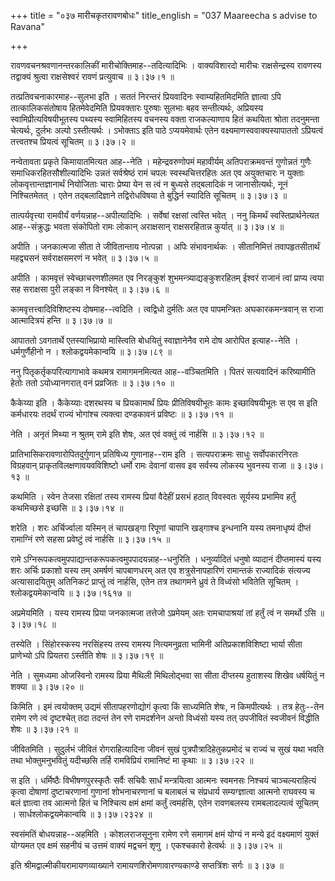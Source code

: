 +++
title = "०३७ मारीचकृतरावणबोधः"
title_english = "037 Maareecha s advise to Ravana"

+++


रावणवचनश्रवणानन्तरकालिकीं मारीचोक्तिमाह--तदित्यादिभिः । वाक्यविशारदो
मारीचः राक्षसेन्द्रस्य रावणस्य तद्वाक्यं श्रुत्वा राक्षसेश्वरं रावणं
प्रत्युवाच  ॥  ३।३७।१  ॥   

  

तत्प्रतिवचनाकारमाह--सुलभा इति । सततं निरन्तरं प्रियवादिनः
स्वाम्यहितमिदमिति ज्ञात्वा ऽपि तात्कालिकसंतोषाय हितमेवेदमिति
प्रियवक्तारः पुरुषाः सुलभाः बहव सन्तीत्यर्थः, अप्रियस्य
स्वामिप्रीत्यविषयीभूतस्य पथ्यस्य स्वामिहितस्य वचनस्य वक्ता राजकल्याणाय
हितं कथयिता श्रोता तदनुमन्ता चेत्यर्थः, दुर्लभः अल्पो ऽस्तीत्यर्थः ।
ऽभोक्ताऽ इति पाठे ऽप्ययमेवार्थः एतेन वक्ष्यमाणस्ववाक्यस्यापाततो
ऽप्रियत्वं तत्त्वतश्च प्रियत्वं सूचितम्  ॥  ३।३७।२  ॥   

  

नन्वेतावता प्रकृते किमायातमित्यत आह--नेति । महेन्द्रवरुणोपमं महावीर्यम्
अतिपराक्रमवन्तं गुणोन्नतं गुणैः समाधिकरहितसौशील्यादिभिः उन्नतं
सर्वश्रेष्ठं रामं चपलः स्वस्थचित्तरहितः अत एव अयुक्तचारः न युक्ताः
लोकवृत्तान्तज्ञानार्थं नियोजिताः चाराः प्रेष्या येन स त्वं न बुध्यसे
तद्बलादिकं न जानासीत्यर्थः, नूनं निश्चितमेतत् । एतेन तद्बलादिज्ञाने
तद्विरोधविषया ते बुद्धिर्न स्यादिति सूचितम्  ॥  ३।३७।३  ॥   

  

तात्पर्यवृत्त्या रामवीर्यं वर्णयन्नाह--अपीत्यादिभिः । सर्वेषां रक्षसां
त्वस्ति भवेत् । ननु किमर्थं स्वस्तिप्रार्थनेत्यत आह--संक्रुद्धः भवता
संकोपितो रामः लोकान् अराक्षसान् राक्षसरहितान्न कुर्यात्  ॥  ३।३७।४  ॥   

  

अपीति । जनकात्मजा सीता ते जीवितान्ताय नोत्पन्ना । अपिः संभावनार्थकः ।
सीतानिमित्तं तवापहृतसीतार्थं महद्व्यसनं सर्वराक्षसमरणं न भवेत्  ॥  ३।३७।५
 ॥   

  

अपीति । कामवृत्तं स्वेच्छाचरणशीलमत एव निरङ्कुशं
शुभमन्त्र्याद्यङ्कुशरहितम् ईश्वरं राजानं त्वां प्राप्य त्वया सह सराक्षसा
पुरी लङ्का न विनश्येत्  ॥  ३।३७।६  ॥   

  

कामवृत्तत्त्वादिविशिष्टस्य दोषमाह--त्वदिति । त्वद्विधो दुर्मतिः अत एव
पापमन्त्रितः अघकारकमन्त्रवान् स राजा आत्मादित्रयं हन्ति  ॥  ३।३७।७  ॥   

  

आपाततो ऽवगतार्थे एतस्याभिप्रायो मास्त्विति बोधयितुं स्वाज्ञानेनैव रामे
दोष आरोपित इत्याह--नेति । धर्मगुर्णैहीनो न । श्लोकद्वयमेकान्वयि  ॥ 
३।३७।८९  ॥   

  

ननु पितृकर्तृकपरित्यागाभावे कथमत्र रामागमनमित्यत आह--वञ्चितमिति । पितरं
सत्यवादिनं करिष्यामीति हेतोः ततो ऽयोध्यानगरात् वनं प्रव्रजितः  ॥  ३।३७।१०
 ॥   

  

कैकेय्या इति । कैकेय्याः दशरथस्य च प्रियकामार्थं प्रियः प्रीतिविषयीभूतः
कामः इच्छाविषयीभूतः स एव स इति कर्मधारयः तदर्थं राज्यं भोगांश्च
त्यक्त्वा दण्डकावनं प्रविष्टः  ॥  ३।३७।११  ॥   

  

नेति । अनृतं मिथ्या न श्रुतम् रामे इति शेषः, अत एवं वक्तुं त्वं नार्हसि
 ॥  ३।३७।१२  ॥   

  

प्रातिभासिकरावणारोपितदुर्गुणान् प्रतिषिध्य गुणानाह--राम इति ।
सत्यपराक्रमः साधुः सर्वोपकारनिरतः विग्रहवान् प्राकृतविलक्षणावयवविशिष्टो
धर्मो रामः देवानां वासव इव सर्वस्य लोकस्य भुवनस्य राजा  ॥  ३।३७।१३  ॥   

  

कथमिति । स्वेन तेजसा रक्षितां तस्य रामस्य प्रियां वैदेहीं प्रसभं हठात्
विवस्वतः सूर्यस्य प्रभामिव हर्तुं कथमिच्छसे इच्छसि  ॥  ३।३७।१४  ॥   

  

शरेति । शरः अर्चिर्ज्वाला यस्मिन् तं चापखड्गा रिपूणां चापानि खड्गाश्च
इन्धनानि यस्य तमनाधृष्यं दीप्तं रामाग्निं रणे सहसा प्रवेष्टुं त्वं
नार्हसि  ॥  ३।३७।१५  ॥   

  

रामे ऽग्निरूपकत्वमुपपाद्यान्तकरूपकत्वमुपपादयन्नाह--धनुरिति ।
धनुर्व्यादितं धनुषो व्यादानं दीप्तमास्यं यस्य शरः अर्चिः प्रकाशो यस्य
तम् अमर्षणं चापबाणधरम् अत एव शत्रुसेनापहारिणं रामान्तकं राज्यादिकं
संत्यज्य अत्यासादयितुम् अतिनिकटं प्राप्तुं त्वं नार्हसि, एतेन तत्र
तथागमने ध्रुवं ते विध्वंसो भवितेति सूचितम् । श्लोकद्वयमेकान्वयि  ॥ 
३।३७।१६१७  ॥   

  

अप्रमेयमिति । यस्य रामस्य प्रिया जनकात्मजा तत्तेजो ऽप्रमेयम् अतः
रामचापाश्रयां तां हर्तुं त्वं न समर्थो ऽसि  ॥  ३।३७।१८  ॥   

  

तस्येति । सिंहोरस्कस्य नरसिंहस्य तस्य रामस्य नित्यमनुव्रता भामिनी
अतिप्रकाशविशिष्टा भार्या सीता प्राणेभ्यो ऽपि प्रियतरा ऽस्तीति शेषः  ॥ 
३।३७।१९  ॥   

  

नेति । सुमध्यमा ओजस्विनो रामस्य प्रिया मैथिली मिथिलोद्भवा सा सीता
दीप्तस्य हुताशस्य शिखेव धर्षयितुं न शक्या  ॥  ३।३७।२०  ॥   

  

किमिति । इमं त्वयोक्तम् उद्यमं सीतापहरणोद्योगं कृत्वा किं साध्यमिति
शेषः, न किमपीत्यर्थः । तत्र हेतुः--तेन रामेण रणे त्वं दृष्टश्चेत् तदा
तदन्तं तेन रणे रामदर्शनेन अन्तो विध्वंसो यस्य तत् उपजीवितं स्वजीवनं
विद्धीति शेषः  ॥  ३।३७।२१  ॥   

  

जीवितमिति । सुदुर्लभं जीवितं रोगराहित्यादिना जीवनं सुखं
पुत्रपौत्रादिहेतुकप्रमोदं च राज्यं च सुखं यथा भवति तथा भोक्तुमनुभवितुं
यदीच्छसि तर्हि रामविप्रियं रामानिष्टं मा कृथाः  ॥  ३।३७।२२  ॥   

  

स इति । धर्मिष्ठैः विभीषणपुरस्कृतैः सर्वैः सचिवैः सार्धं मन्त्रयित्वा
आत्मनः स्वमनसः निश्चयं चाञ्चल्यराहित्यं कृत्वा दोषाणां दुष्टाचरणानां
गुणानां शोभनाचरणानां च बलाबलं च संप्रधार्य सम्यग्ज्ञात्वा आत्मनो राघवस्य
च बलं ज्ञात्वा तव आत्मनो हितं च निश्चित्य क्षमं क्षमां कर्तुं त्वमर्हसि,
एतेन रावणबलस्य रामबलादल्पत्वं सूचितम् । सार्धश्लोकद्वयमेकान्वयि  ॥ 
३।३७।२३२४  ॥   

  

स्वसंमतिं बोधयन्नाह--अहमिति । कोशलराजसूनुना रामेण रणे समागमं क्षमं
योग्यं न मन्ये इदं वक्ष्यमाणं युक्तं योग्यमत एव क्षमं सहनीयं च उत्तमं
वाक्यं मद्वचनं शृणु । एकश्चकारो हेत्वर्थः  ॥  ३।३७।२५  ॥   

  

इति श्रीमद्वाल्मीकीयरामायणव्याख्याने रामायणशिरोमणावारण्यकाण्डे
सप्तत्रिंशः सर्गः  ॥  ३।३७  ॥   

  


